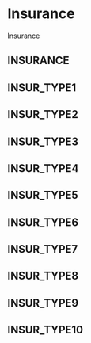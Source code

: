 # Insurance

Insurance

## INSURANCE
## INSUR_TYPE1
## INSUR_TYPE2
## INSUR_TYPE3
## INSUR_TYPE4
## INSUR_TYPE5
## INSUR_TYPE6
## INSUR_TYPE7
## INSUR_TYPE8
## INSUR_TYPE9
## INSUR_TYPE10

